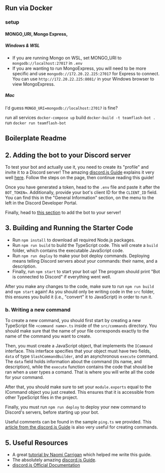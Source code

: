 ## Run via Docker

### setup

#### MONGO_URI, Mongo Express,
 
##### Windows & WSL

- If you are running Mongo on WSL, set MONGO_URI to `mongodb://localhost:27017` in `.env`
- If you are wanting to run MongoExpress, you will need to be more specific and use `mongodb://172.20.22.225:27017` for Express to connect. You can use `http://172.20.22.225:8081/` in your Windows browser to view MongoExpress.

##### Mac

I'd guess `MONGO_URI=mongodb://localhost:27017` is fine?

run all services `docker-compose up`
build `docker-build -t teamflash-bot .`
run `docker run teamflash-bot`

## Boilerplate Readme

## 2. Adding the bot to your Discord server

To test your bot and actually use it, you need to create its "profile" and invite it to a Discord server! The amazing [discord.js Guide](https://discordjs.guide/) explains it very well [here](https://discordjs.guide/preparations/setting-up-a-bot-application.html#creating-your-bot). Follow the steps on the page, then continue reading this guide!

Once you have generated a token, head to the `.env` file and paste it after the `BOT_TOKEN=`. Additionally, provide your bot's client ID for the `CLIENT_ID` field. You can find this in the "General Information" section, on the menu to the left in the Discord Developer Portal.

Finally, head to [this section](https://discordjs.guide/preparations/adding-your-bot-to-servers.html#bot-invite-links) to add the bot to your server!

## 3. Building and Running the Starter Code

- Run `npm install` to download all required Node.js packages.
- Run `npm run build` to build the TypeScript code. This will create a `build` folder, which contains the executable JavaScript code.
- Run `npm run deploy` to make your bot deploy commands. Deploying means telling Discord servers about your commands: their name, and a description.
- Finally, run `npm start` to start your bot up! The program should print "Bot is connected to Discord" if everything went well.

After you make any changes to the code, make sure to run `npm run build` and `npm start` again! As you should only be writing code in the `src` folder, this ensures you build it (i.e., "convert" it to JavaScript) in order to run it.

### b. Writing a new command

To create a new command, you should first start by creating a new TypeScript file `<command name>.ts` inside of the `src/commands` directory. You should make sure that the name of your file corresponds exactly to the name of the command you want to create.

Then, you must create a JavaScript object, that implements the `ICommand` interface. This interface specifies that your object must have two fields, `data` of type `SlashCommandBuilder`, and an asynchronous `execute` command. The `data` field holds information about the command (its name, and description), while the `execute` function contains the code that should be ran when a user types a comand. That is where you will write all the code for your command.

After that, you should make sure to set your `module.exports` equal to the ICommand object you just created. This ensures that it is accessible from other TypeScript files in the project.

Finally, you must run `npm run deploy` to deploy your new command to Discord's servers, before starting up your bot.

Useful comments can be found in the sample `ping.ts` we provided.
This [article from the discord.js Guide](https://discordjs.guide/slash-commands/response-methods.html#ephemeral-responses) is also very useful for creating commands.

## 5. Useful Resources

- A great [tutorial by Naomi Carrigan](https://www.freecodecamp.org/news/build-a-100-days-of-code-discord-bot-with-typescript-mongodb-and-discord-js-13/) which helped me write this guide.
- The absolutely amazing [discord.js Guide](https://discordjs.guide/).
- [discord.js Official Documentation](https://discord.js.org/#/docs/discord.js/main/general/welcome)
